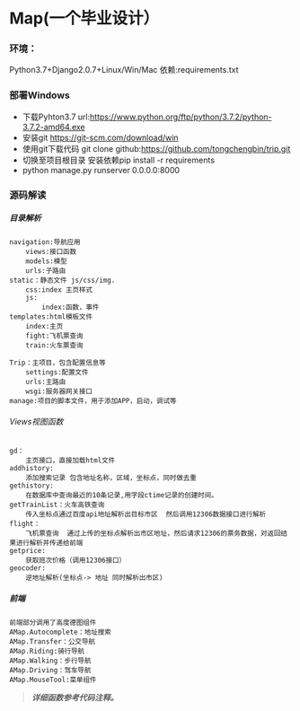 # Map(一个毕业设计）
### 环境：
Python3.7+Django2.0.7+Linux/Win/Mac
依赖:requirements.txt
### 部署Windows
* 下载Pyhton3.7 url:https://www.python.org/ftp/python/3.7.2/python-3.7.2-amd64.exe
* 安装git https://git-scm.com/download/win
* 使用git下载代码 git clone github:https://github.com/tongchengbin/trip.git
* 切换至项目根目录 安装依赖pip install -r requirements
* python manage.py runserver 0.0.0.0:8000



### 源码解读
##### 目录解析
    navigation:导航应用
        views:接口函数
        models:模型
        urls:子路由
    static：静态文件 js/css/img.
        css:index 主页样式
        js:
            index:函数，事件
    templates:html模板文件
        index:主页
        fight:飞机票查询
        train:火车票查询
    
    Trip：主项目，包含配置信息等
        settings:配置文件
        urls:主路由
        wsgi:服务器网关接口
    manage:项目的脚本文件，用于添加APP，启动，调试等

###### Views视图函数
    gd：
        主页接口，直接加载html文件
    addhistory: 
        添加搜索记录 包含地址名称，区域，坐标点，同时做去重
    gethistory: 
        在数据库中查询最近的10条记录,用字段ctime记录的创建时间。
    getTrainList：火车高铁查询
        传入坐标点通过百度api地址解析出目标市区  然后调用12306数据接口进行解析
    flight：
        飞机票查询  通过上传的坐标点解析出市区地址，然后请求12306的票务数据，对返回结果进行解析并传递给前端 
    getprice: 
        获取班次价格（调用12306接口）
    geocoder:
        逆地址解析(坐标点-> 地址 同时解析出市区)

##### 前端
    前端部分调用了高度德图组件
    AMap.Autocomplete：地址搜索
    AMap.Transfer：公交导航
    AMap.Riding:骑行导航
    AMap.Walking：步行导航
    AMap.Driving：驾车导航
    AMap.MouseTool:菜单组件
>***详细函数参考代码注释。***


